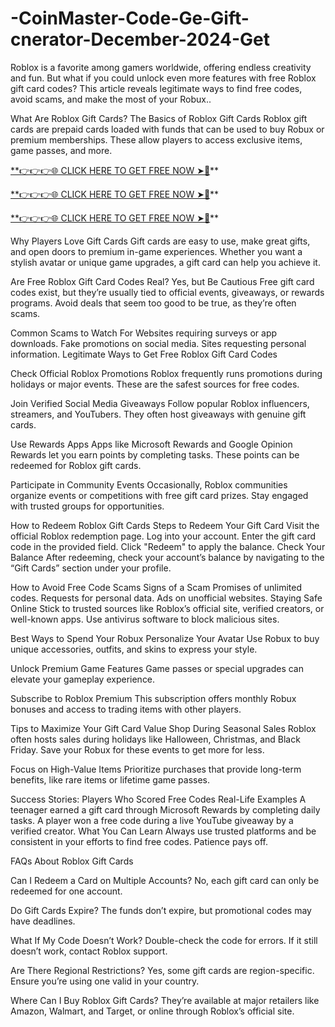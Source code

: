 # -CoinMaster-Code-Ge-Gift-cnerator-December-2024-Get

Roblox is a favorite among gamers worldwide, offering endless creativity and fun. But what if you could unlock even more features with free Roblox gift card codes? This article reveals legitimate ways to find free codes, avoid scams, and make the most of your Robux..

What Are Roblox Gift Cards? The Basics of Roblox Gift Cards Roblox gift cards are prepaid cards loaded with funds that can be used to buy Robux or premium memberships. These allow players to access exclusive items, game passes, and more.

[**👉👉👉🌐 CLICK HERE TO GET FREE NOW ➤📌](https://shuvo.mdsujon.com/suny/coin%20fffgg%20qqww%20rrvbb%20ggggv%20f%20f%20ggh%20df%20dd%20yy%20dd%20hh%20x%20%20%20gg%20d%20d%20g%20.html)**

[**👉👉👉🌐 CLICK HERE TO GET FREE NOW ➤📌](https://shuvo.mdsujon.com/suny/coin%20fffgg%20qqww%20rrvbb%20ggggv%20f%20f%20ggh%20df%20dd%20yy%20dd%20hh%20x%20%20%20gg%20d%20d%20g%20.html)**

[**👉👉👉🌐 CLICK HERE TO GET FREE NOW ➤📌](https://shuvo.mdsujon.com/suny/coin%20fffgg%20qqww%20rrvbb%20ggggv%20f%20f%20ggh%20df%20dd%20yy%20dd%20hh%20x%20%20%20gg%20d%20d%20g%20.html)**


Why Players Love Gift Cards Gift cards are easy to use, make great gifts, and open doors to premium in-game experiences. Whether you want a stylish avatar or unique game upgrades, a gift card can help you achieve it.

Are Free Roblox Gift Card Codes Real? Yes, but Be Cautious Free gift card codes exist, but they’re usually tied to official events, giveaways, or rewards programs. Avoid deals that seem too good to be true, as they’re often scams.

Common Scams to Watch For Websites requiring surveys or app downloads. Fake promotions on social media. Sites requesting personal information. Legitimate Ways to Get Free Roblox Gift Card Codes

Check Official Roblox Promotions Roblox frequently runs promotions during holidays or major events. These are the safest sources for free codes.

Join Verified Social Media Giveaways Follow popular Roblox influencers, streamers, and YouTubers. They often host giveaways with genuine gift cards.

Use Rewards Apps Apps like Microsoft Rewards and Google Opinion Rewards let you earn points by completing tasks. These points can be redeemed for Roblox gift cards.

Participate in Community Events Occasionally, Roblox communities organize events or competitions with free gift card prizes. Stay engaged with trusted groups for opportunities.

How to Redeem Roblox Gift Cards Steps to Redeem Your Gift Card Visit the official Roblox redemption page. Log into your account. Enter the gift card code in the provided field. Click "Redeem" to apply the balance. Check Your Balance After redeeming, check your account’s balance by navigating to the “Gift Cards” section under your profile.

How to Avoid Free Code Scams Signs of a Scam Promises of unlimited codes. Requests for personal data. Ads on unofficial websites. Staying Safe Online Stick to trusted sources like Roblox’s official site, verified creators, or well-known apps. Use antivirus software to block malicious sites.

Best Ways to Spend Your Robux Personalize Your Avatar Use Robux to buy unique accessories, outfits, and skins to express your style.

Unlock Premium Game Features Game passes or special upgrades can elevate your gameplay experience.

Subscribe to Roblox Premium This subscription offers monthly Robux bonuses and access to trading items with other players.

Tips to Maximize Your Gift Card Value Shop During Seasonal Sales Roblox often hosts sales during holidays like Halloween, Christmas, and Black Friday. Save your Robux for these events to get more for less.

Focus on High-Value Items Prioritize purchases that provide long-term benefits, like rare items or lifetime game passes.

Success Stories: Players Who Scored Free Codes Real-Life Examples A teenager earned a gift card through Microsoft Rewards by completing daily tasks. A player won a free code during a live YouTube giveaway by a verified creator. What You Can Learn Always use trusted platforms and be consistent in your efforts to find free codes. Patience pays off.

FAQs About Roblox Gift Cards

Can I Redeem a Card on Multiple Accounts? No, each gift card can only be redeemed for one account.

Do Gift Cards Expire? The funds don’t expire, but promotional codes may have deadlines.

What If My Code Doesn’t Work? Double-check the code for errors. If it still doesn’t work, contact Roblox support.

Are There Regional Restrictions? Yes, some gift cards are region-specific. Ensure you’re using one valid in your country.

Where Can I Buy Roblox Gift Cards? They’re available at major retailers like Amazon, Walmart, and Target, or online through Roblox’s official site.
